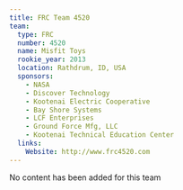 ```yaml
---
title: FRC Team 4520
team:
  type: FRC
  number: 4520
  name: Misfit Toys
  rookie_year: 2013
  location: Rathdrum, ID, USA
  sponsors:
    - NASA
    - Discover Technology
    - Kootenai Electric Cooperative
    - Bay Shore Systems
    - LCF Enterprises
    - Ground Force Mfg, LLC
    - Kootenai Technical Education Center
  links:
    Website: http://www.frc4520.com
---
```

No content has been added for this team